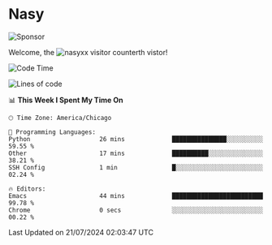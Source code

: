 # Nasy

<!--
<p align="center">
<img height="200" src="https://github-readme-stats.vercel.app/api?username=nasyxx&count_private=true&show_icons=true&theme=dracula&include_all_commits=true"/>
<img height="200" src="https://github-readme-stats.vercel.app/api/top-langs/?username=nasyxx&theme=dracula&hide=html,jupyter+notebook&count_private=true&show_icons=true"/>
</p>

  
----------------
-->

![Sponsor](https://img.shields.io/static/v1.svg?label=Sponsor&message=%E2%9D%A4&logo=GitHub&style=flat&color=pink)
 
Welcome, the ![nasyxx visitor counter](https://count.getloli.com/get/@nasyxx?theme=rule34)th vistor!
 
<!--START_SECTION:waka-->
![Code Time](http://img.shields.io/badge/Code%20Time-4%2C544%20hrs%2010%20mins-blue)

![Lines of code](https://img.shields.io/badge/From%20Hello%20World%20I%27ve%20Written-6.3%20million%20lines%20of%20code-blue)

📊 **This Week I Spent My Time On** 

```text
🕑︎ Time Zone: America/Chicago

💬 Programming Languages: 
Python                   26 mins             ███████████████░░░░░░░░░░   59.55 % 
Other                    17 mins             ██████████░░░░░░░░░░░░░░░   38.21 % 
SSH Config               1 min               █░░░░░░░░░░░░░░░░░░░░░░░░   02.24 % 

🔥 Editors: 
Emacs                    44 mins             █████████████████████████   99.78 % 
Chrome                   0 secs              ░░░░░░░░░░░░░░░░░░░░░░░░░   00.22 % 
```


 Last Updated on 21/07/2024 02:03:47 UTC
<!--END_SECTION:waka-->

<!-- ![visitors](https://visitor-badge.laobi.icu/badge?page_id=nasyxx.nasyxx) -->
